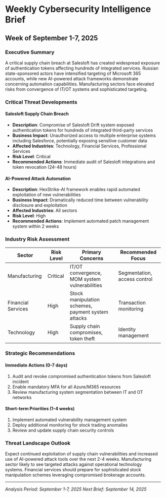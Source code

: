 # Weekly Cybersecurity Intelligence Brief
## Week of September 1-7, 2025

### Executive Summary
A critical supply chain breach at Salesloft has created widespread exposure of authentication tokens affecting hundreds of integrated services. Russian state-sponsored actors have intensified targeting of Microsoft 365 accounts, while new AI-powered attack frameworks demonstrate concerning automation capabilities. Manufacturing sectors face elevated risks from convergence of IT/OT systems and sophisticated targeting.

### Critical Threat Developments
#### Salesloft Supply Chain Breach
- **Description**: Compromise of Salesloft Drift system exposed authentication tokens for hundreds of integrated third-party services
- **Business Impact**: Unauthorized access to multiple enterprise systems including Salesforce, potentially exposing sensitive customer data
- **Affected Industries**: Technology, Financial Services, Professional Services
- **Risk Level**: Critical
- **Recommended Actions**: Immediate audit of Salesloft integrations and token revocation (24-48 hours)

#### AI-Powered Attack Automation
- **Description**: HexStrike-AI framework enables rapid automated exploitation of new vulnerabilities
- **Business Impact**: Dramatically reduced time between vulnerability disclosure and exploitation
- **Affected Industries**: All sectors
- **Risk Level**: High
- **Recommended Actions**: Implement automated patch management system within 2 weeks

### Industry Risk Assessment
| Sector | Risk Level | Primary Concerns | Recommended Focus |
|--------|------------|------------------|-------------------|
| Manufacturing | Critical | IT/OT convergence, MOM system vulnerabilities | Segmentation, access control |
| Financial Services | High | Stock manipulation schemes, payment system attacks | Transaction monitoring |
| Technology | High | Supply chain compromises, token theft | Identity management |

### Strategic Recommendations
#### Immediate Actions (0-7 days)
1. Audit and revoke compromised authentication tokens from Salesloft incident
2. Enable mandatory MFA for all Azure/M365 resources
3. Review manufacturing system segmentation between IT and OT networks

#### Short-term Priorities (1-4 weeks)  
1. Implement automated vulnerability management system
2. Deploy additional monitoring for stock trading anomalies
3. Review and update supply chain security controls

### Threat Landscape Outlook
Expect continued exploitation of supply chain vulnerabilities and increased use of AI-powered attack tools over the next 2-4 weeks. Manufacturing sector likely to see targeted attacks against operational technology systems. Financial services should prepare for sophisticated stock manipulation schemes leveraging compromised brokerage accounts.

---
*Analysis Period: September 1-7, 2025*
*Next Brief: September 14, 2025*
